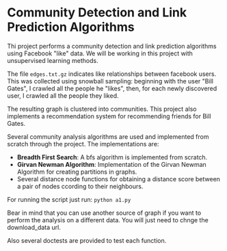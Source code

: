 # Community Detection and Link Prediction Algorithms

Thi project performs a community detection and link prediction algorithms using Facebook "like" data. We will be working in this project with unsupervised learning methods.

The file `edges.txt.gz` indicates like relationships between facebook users. This was collected using snowball sampling: beginning with the user "Bill Gates", I crawled all the people he "likes", then, for each newly discovered user, I crawled all the people they liked.

The resulting graph is clustered into communities. This project also implements a recommendation system for recommending friends for Bill Gates.

Several community analysis algorithms are used and implemented from scratch through the project. The implementations are:

- __Breadth First Search__: A bfs algorithm is implemented from scratch.
- __Girvan Newman Algorithm__: Implementation of the Girvan Newman Algorithm for creating partitions in graphs.
- Several distance node functions for obtaining a distance score between a pair of nodes ccording to their neighbours.

For running the script just run:
`python a1.py`

Bear in mind that you can use another source of  graph if you want to perform the analysis on a different data. You will just need to chnge the download_data url.

Also several doctests are provided to test each function.

